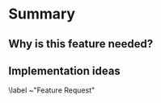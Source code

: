 # Summary

<!-- Summarize the feature concisely. -->

## Why is this feature needed?

<!-- Please describe the usecase. -->

## Implementation ideas

<!-- If yoy have ideas how the feature should be realized share them. -->

\label ~"Feature Request"